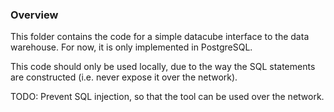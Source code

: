 ### Overview

This folder contains the code for a simple datacube interface to the data warehouse. For now, it is only implemented in PostgreSQL.



This code should only be used locally, due to the way the SQL statements are constructed (i.e. never expose it over the network).

TODO: Prevent SQL injection, so that the tool can be used over the network.